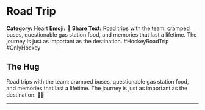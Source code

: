 # Road Trip

**Category:** Heart
**Emoji:** 🚌
**Share Text:** Road trips with the team: cramped buses, questionable gas station food, and memories that last a lifetime. The journey is just as important as the destination. #HockeyRoadTrip #OnlyHockey

## The Hug

Road trips with the team: cramped buses, questionable gas station food, and memories that last a lifetime. The journey is just as important as the destination. 🚌🏒

---
